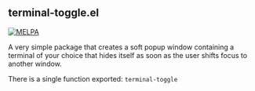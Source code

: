## terminal-toggle.el

[![MELPA](http://melpa.org/packages/terminal-toggle-badge.svg)](http://melpa.org/#/terminal-toggle)

A very simple package that creates a soft popup window containing a terminal of your choice that hides itself as soon as the user shifts focus to another window.

There is a single function exported: `terminal-toggle`
